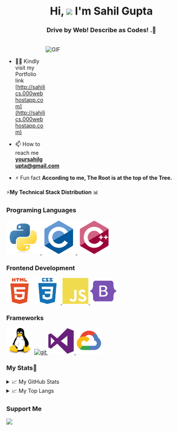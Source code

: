 <h1 align="center">Hi, <img src="https://media.giphy.com/media/hvRJCLFzcasrR4ia7z/giphy.gif" width="32px"> I'm Sahil Gupta</h1>
<h3 align="center">
  Drive by Web! Describe as Codes!<a href="https://en.wikipedia.org/wiki/India"></a>  .🎯
</h3>
<br>
<img align="right" alt="GIF" src="7jd9.gif" width="400" height="300" />

<br>



- 👨‍💻 Kindly visit my Portfolio link [http://sahilics.000webhostapp.com](http://sahilics.000webhostapp.com)

- 📫 How to reach me **yoursahilgupta@gmail.com**

- ⚡ Fun fact **According to me, The Root is at the top of the Tree.**

:zap:**My Technical Stack Distribution** 📊

### Programing Languages

<p float="left">
  <a href="https://python.org/" target="_blank" >
    <img src="https://github.com/devicons/devicon/blob/master/icons/python/python-original.svg"  height="90" width="90" />
  </a>
  <a href="https://www.cprogramming.com/" target="_blank"> <img src="https://github.com/devicons/devicon/blob/master/icons/c/c-original.svg" alt="c" width="90" height="90"/> </a>
  <a href="https://en.wikipedia.org/wiki/CPP" target="_blank"> <img src="https://github.com/devicons/devicon/blob/master/icons/cplusplus/cplusplus-original.svg" alt="c" width="90" height="90"/> </a>
  </p>

 ### Frontend Development
 
  <p float="left>
  
  <a href="https://www.w3schools.com/html/" target="_blank"> <img src="https://github.com/devicons/devicon/blob/master/icons/html5/html5-plain-wordmark.svg" alt="html5" width="70" height="70"/> </a>
    <a href="https://www.w3schools.com/css/" target="_blank"> <img src="https://github.com/devicons/devicon/blob/master/icons/css3/css3-plain-wordmark.svg" alt="css3" width="70" height="70"/> </a>
 <a href="https://www.w3schools.com/javascript/" target="_blank"> <img src="https://github.com/devicons/devicon/blob/master/icons/javascript/javascript-plain.svg" alt="javascript" width="70" height="70"/> </a>
  <a href="https://getbootstrap.com" target="_blank"> 
  <img src="https://github.com/devicons/devicon/blob/master/icons/bootstrap/bootstrap-plain.svg" alt="bootstrap" width="70" height="70"/> </a>
    </p>
   
  ### Frameworks
  
 <p float="left>
  
  <a href="https://www.linux.org/" target="_blank"> <img src="https://github.com/devicons/devicon/blob/master/icons/linux/linux-original.svg" alt="linux" width="70" height="70"/>
  </a>
  <a href="https://git-scm.com/" target="_blank"> <img src="https://www.vectorlogo.zone/logos/git-scm/git-scm-icon.svg" alt="git" width="70" height="70"/> </a>
  <a href="https://code.visualstudio.com//" target="_blank"> <img src="https://github.com/devicons/devicon/blob/master/icons/visualstudio/visualstudio-plain.svg" alt="git" width="70" height="70"/> </a>
  <a href="https://cloud.google.com/" target="_blank"> <img src="https://github.com/devicons/devicon/blob/master/icons/googlecloud/googlecloud-original.svg" alt="git" width="70" height="70"/> </a>
  </p>

### My Stats🚩

 <details>
<summary>📈 My GitHub Stats</summary>

<p>&nbsp;<img align="center" src="https://github-readme-stats.vercel.app/api?username=sahilempire&show_icons=true&locale=en" alt="sahilempire" /></p>

</details>

<details>
<summary>📈 My Top Langs</summary>
<p><img align="left" src="https://github-readme-stats.vercel.app/api/top-langs?username=sahilempire&show_icons=true&locale=en&layout=compact" alt="sahilempire" /></p>
</details>


<!-- 
 
 
 
 Web Developer and Machine Leaner
--------------------------------

Drive by Web! Describe as Codes!

* 🌍  I'm based in India
* ✉️  You can contact me at [yoursahilgupta@gmail.com](mailto:yoursahilgupta@gmail.com)
* 🧠  I'm learning Natural Language Processing
* 🤝  I'm open to collaborating on any project relted to web and AI/ML
* ⚡  According to me, The Root is at the top of the Tree.

### Skills

<p align="left">
<a href="https://docs.microsoft.com/en-us/cpp/?view=msvc-170" target="_blank" rel="noreferrer"><img src="https://raw.githubusercontent.com/danielcranney/readme-generator/main/public/icons/skills/c-colored.svg" width="36" height="36" alt="C" /></a>
<a href="https://docs.microsoft.com/en-us/cpp/?view=msvc-170" target="_blank" rel="noreferrer"><img src="https://raw.githubusercontent.com/danielcranney/readme-generator/main/public/icons/skills/cplusplus-colored.svg" width="36" height="36" alt="C++" /></a>
<a href="https://www.oracle.com/java/" target="_blank" rel="noreferrer"><img src="https://raw.githubusercontent.com/danielcranney/readme-generator/main/public/icons/skills/java-colored.svg" width="36" height="36" alt="Java" /></a>
<a href="https://developer.mozilla.org/en-US/docs/Web/JavaScript" target="_blank" rel="noreferrer"><img src="https://raw.githubusercontent.com/danielcranney/readme-generator/main/public/icons/skills/javascript-colored.svg" width="36" height="36" alt="Javascript" /></a>
<a href="https://www.php.net/" target="_blank" rel="noreferrer"><img src="https://raw.githubusercontent.com/danielcranney/readme-generator/main/public/icons/skills/php-colored.svg" width="36" height="36" alt="PHP" /></a>
<a href="https://www.python.org/" target="_blank" rel="noreferrer"><img src="https://raw.githubusercontent.com/danielcranney/readme-generator/main/public/icons/skills/python-colored.svg" width="36" height="36" alt="Python" /></a>
<a href="https://developer.mozilla.org/en-US/docs/Glossary/HTML5" target="_blank" rel="noreferrer"><img src="https://raw.githubusercontent.com/danielcranney/readme-generator/main/public/icons/skills/html5-colored.svg" width="36" height="36" alt="HTML5" /></a>
<a href="https://reactjs.org/" target="_blank" rel="noreferrer"><img src="https://raw.githubusercontent.com/danielcranney/readme-generator/main/public/icons/skills/react-colored.svg" width="36" height="36" alt="React" /></a>
<a href="https://nextjs.org/docs" target="_blank" rel="noreferrer"><img src="https://raw.githubusercontent.com/danielcranney/readme-generator/main/public/icons/skills/nextjs-colored.svg" width="36" height="36" alt="NextJs" /></a>
<a href="https://vuejs.org/" target="_blank" rel="noreferrer"><img src="https://raw.githubusercontent.com/danielcranney/readme-generator/main/public/icons/skills/vuejs-colored.svg" width="36" height="36" alt="Vue" /></a>
<a href="https://mui.com/" target="_blank" rel="noreferrer"><img src="https://raw.githubusercontent.com/danielcranney/readme-generator/main/public/icons/skills/materialui-colored.svg" width="36" height="36" alt="Material UI" /></a>
<a href="https://angular.io/" target="_blank" rel="noreferrer"><img src="https://raw.githubusercontent.com/danielcranney/readme-generator/main/public/icons/skills/angularjs-colored.svg" width="36" height="36" alt="Angular" /></a>
<a href="https://jquery.com/" target="_blank" rel="noreferrer"><img src="https://raw.githubusercontent.com/danielcranney/readme-generator/main/public/icons/skills/jquery-colored.svg" width="36" height="36" alt="JQuery" /></a>
<a href="https://www.w3.org/TR/CSS/#css" target="_blank" rel="noreferrer"><img src="https://raw.githubusercontent.com/danielcranney/readme-generator/main/public/icons/skills/css3-colored.svg" width="36" height="36" alt="CSS3" /></a>
<a href="https://tailwindcss.com/" target="_blank" rel="noreferrer"><img src="https://raw.githubusercontent.com/danielcranney/readme-generator/main/public/icons/skills/tailwindcss-colored.svg" width="36" height="36" alt="TailwindCSS" /></a>
<a href="https://getbootstrap.com/" target="_blank" rel="noreferrer"><img src="https://raw.githubusercontent.com/danielcranney/readme-generator/main/public/icons/skills/bootstrap-colored.svg" width="36" height="36" alt="Bootstrap" /></a>
<a href="https://nodejs.org/en/" target="_blank" rel="noreferrer"><img src="https://raw.githubusercontent.com/danielcranney/readme-generator/main/public/icons/skills/nodejs-colored.svg" width="36" height="36" alt="NodeJS" /></a>
<a href="https://www.mongodb.com/" target="_blank" rel="noreferrer"><img src="https://raw.githubusercontent.com/danielcranney/readme-generator/main/public/icons/skills/mongodb-colored.svg" width="36" height="36" alt="MongoDB" /></a>
<a href="https://www.mysql.com/" target="_blank" rel="noreferrer"><img src="https://raw.githubusercontent.com/danielcranney/readme-generator/main/public/icons/skills/mysql-colored.svg" width="36" height="36" alt="MySQL" /></a>
<a href="https://firebase.google.com/" target="_blank" rel="noreferrer"><img src="https://raw.githubusercontent.com/danielcranney/readme-generator/main/public/icons/skills/firebase-colored.svg" width="36" height="36" alt="Firebase" /></a>
<a href="https://www.adobe.com/uk/products/photoshop.html" target="_blank" rel="noreferrer"><img src="https://raw.githubusercontent.com/danielcranney/readme-generator/main/public/icons/skills/photoshop-colored.svg" width="36" height="36" alt="Photoshop" /></a>
<a href="adobe.com/uk/products/illustrator.html" target="_blank" rel="noreferrer"><img src="https://raw.githubusercontent.com/danielcranney/readme-generator/main/public/icons/skills/illustrator-colored.svg" width="36" height="36" alt="Illustrator" /></a>
<a href="https://www.figma.com/" target="_blank" rel="noreferrer"><img src="https://raw.githubusercontent.com/danielcranney/readme-generator/main/public/icons/skills/figma-colored.svg" width="36" height="36" alt="Figma" /></a>
<a href="https://solana.com/" target="_blank" rel="noreferrer"><img src="https://raw.githubusercontent.com/danielcranney/readme-generator/main/public/icons/skills/solana-colored.svg" width="36" height="36" alt="Solana" /></a>
</p>

### Socials

<p align="left"> <a href="https://discord.com/users/sahilempire#1442" target="_blank" rel="noreferrer"><img src="https://raw.githubusercontent.com/danielcranney/readme-generator/main/public/icons/socials/discord.svg" width="32" height="32" /></a> <a href="https://www.github.com/sahilempire" target="_blank" rel="noreferrer"><img src="https://raw.githubusercontent.com/danielcranney/readme-generator/main/public/icons/socials/github.svg" width="32" height="32" /></a> <a href="http://www.instagram.com/sahilgupta.28" target="_blank" rel="noreferrer"><img src="https://raw.githubusercontent.com/danielcranney/readme-generator/main/public/icons/socials/instagram.svg" width="32" height="32" /></a> <a href="https://www.linkedin.com/in/sahilempire" target="_blank" rel="noreferrer"><img src="https://raw.githubusercontent.com/danielcranney/readme-generator/main/public/icons/socials/linkedin.svg" width="32" height="32" /></a> <a href="http://www.medium.com/sahilempire" target="_blank" rel="noreferrer"><img src="https://raw.githubusercontent.com/danielcranney/readme-generator/main/public/icons/socials/medium.svg" width="32" height="32" /></a> <a href="https://www.stackoverflow.com/users/sahilempire" target="_blank" rel="noreferrer"><img src="https://raw.githubusercontent.com/danielcranney/readme-generator/main/public/icons/socials/stackoverflow.svg" width="32" height="32" /></a> <a href="https://www.twitter.com/sahilgupta.28" target="_blank" rel="noreferrer"><img src="https://raw.githubusercontent.com/danielcranney/readme-generator/main/public/icons/socials/twitter.svg" width="32" height="32" /></a></p>
### Badges

<b>My GitHub Stats</b>

<a href="http://www.github.com/sahilempire"><img src="https://activity-graph.herokuapp.com/graph?username=sahilempire&bg_color=1c1917&color=ffffff&line=0891b2&point=ffffff&area_color=1c1917&area=true&hide_border=true&custom_title=GitHub%20Commits%20Graph" alt="GitHub Commits Graph" /></a>

<a href="https://github.com/sahilempire" align="left"><img src="https://github-readme-stats.vercel.app/api/top-langs/?username=sahilempire&langs_count=10&title_color=0891b2&text_color=ffffff&icon_color=0891b2&bg_color=1c1917&hide_border=true&locale=en&custom_title=Top%20%Languages" alt="Top Languages" /></a>

<b>Top Repositories</b>

<div width="100%" align="center"></div><br /><br /><br /><br /><br /><br /><br />
 -->
### Support Me

<a href="https://www.buymeacoffee.com/sahilempire"><img src="https://cdn.buymeacoffee.com/buttons/v2/default-yellow.png" width="200" /></a>
